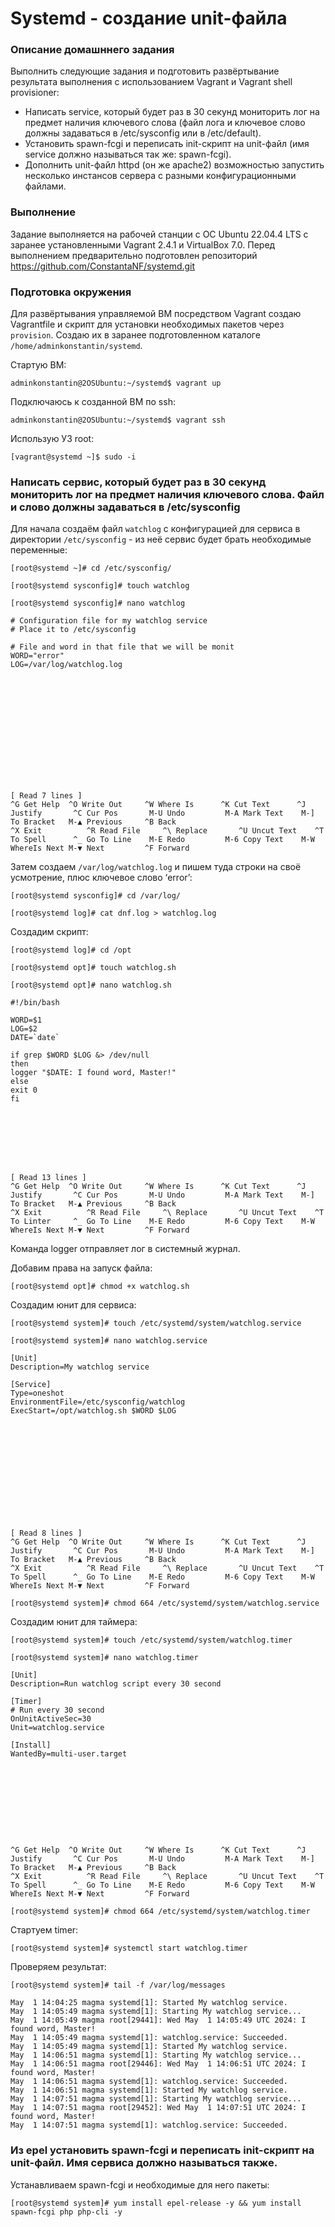 # ****Systemd - создание unit-файла**** #

### Описание домашннего задания ###

Выполнить следующие задания и подготовить развёртывание результата выполнения с использованием Vagrant и Vagrant shell provisioner:
- Написать service, который будет раз в 30 секунд мониторить лог на предмет наличия ключевого слова (файл лога и ключевое слово должны задаваться в /etc/sysconfig или в /etc/default).
- Установить spawn-fcgi и переписать init-скрипт на unit-файл (имя service должно называться так же: spawn-fcgi).
- Дополнить unit-файл httpd (он же apache2) возможностью запустить несколько инстансов сервера с разными конфигурационными файлами.

### **Выполнение** ###

Задание выполняется на рабочей станции с ОС Ubuntu 22.04.4 LTS с заранее установленными Vagrant 2.4.1 и VirtualBox 7.0. 
Перед выполнением предварительно подготовлен репозиторий <https://github.com/ConstantaNF/systemd.git>

### **Подготовка окружения** ###

Для развёртывания управляемой ВМ посредством Vagrant создаю Vagrantfile и скрипт для установки необходимых пакетов через `provision`. Cоздаю их в заранее подготовленном каталоге 
`/home/adminkonstantin/systemd`.

Стартую ВМ:

```
adminkonstantin@2OSUbuntu:~/systemd$ vagrant up
```

Подключаюсь к созданной ВМ по ssh:

```
adminkonstantin@2OSUbuntu:~/systemd$ vagrant ssh
```

Использую УЗ root:

```
[vagrant@systemd ~]$ sudo -i
```

### **Написать сервис, который будет раз в 30 секунд мониторить лог на предмет наличия ключевого слова. Файл и слово должны задаваться в /etc/sysconfig** ###

Для начала создаём файл `watchlog` с конфигурацией для сервиса в директории `/etc/sysconfig` - из неё сервис будет брать необходимые переменные:

```
[root@systemd ~]# cd /etc/sysconfig/
```

```
[root@systemd sysconfig]# touch watchlog
```

```
[root@systemd sysconfig]# nano watchlog 
```

```
# Configuration file for my watchlog service
# Place it to /etc/sysconfig

# File and word in that file that we will be monit
WORD="error"
LOG=/var/log/watchlog.log













                                                                                        [ Read 7 lines ]
^G Get Help	 ^O Write Out     ^W Where Is	   ^K Cut Text      ^J Justify       ^C Cur Pos       M-U Undo         M-A Mark Text    M-] To Bracket   M-▲ Previous     ^B Back
^X Exit          ^R Read File     ^\ Replace	   ^U Uncut Text    ^T To Spell      ^_ Go To Line    M-E Redo         M-6 Copy Text    M-W WhereIs Next M-▼ Next         ^F Forward

```

Затем создаем `/var/log/watchlog.log` и пишем туда строки на своё усмотрение, плюс ключевое слово ‘error’:

```
[root@systemd sysconfig]# cd /var/log/
```

```
[root@systemd log]# cat dnf.log > watchlog.log
```

Создадим скрипт:

```
[root@systemd log]# cd /opt
```

```
[root@systemd opt]# touch watchlog.sh
```

```
[root@systemd opt]# nano watchlog.sh 
```

```
#!/bin/bash

WORD=$1
LOG=$2
DATE=`date`

if grep $WORD $LOG &> /dev/null
then
logger "$DATE: I found word, Master!"
else
exit 0
fi







                                                                                       [ Read 13 lines ]
^G Get Help	 ^O Write Out     ^W Where Is	   ^K Cut Text      ^J Justify       ^C Cur Pos       M-U Undo         M-A Mark Text    M-] To Bracket   M-▲ Previous     ^B Back
^X Exit          ^R Read File     ^\ Replace	   ^U Uncut Text    ^T To Linter     ^_ Go To Line    M-E Redo         M-6 Copy Text    M-W WhereIs Next M-▼ Next         ^F Forward
```

Команда logger отправляет лог в системный журнал.

Добавим права на запуск файла:

```
[root@systemd opt]# chmod +x watchlog.sh
```

Создадим юнит для сервиса:

```
[root@systemd system]# touch /etc/systemd/system/watchlog.service
```

```
[root@systemd system]# nano watchlog.service 
```

```
[Unit]
Description=My watchlog service

[Service]
Type=oneshot
EnvironmentFile=/etc/sysconfig/watchlog
ExecStart=/opt/watchlog.sh $WORD $LOG












                                                                                        [ Read 8 lines ]
^G Get Help	 ^O Write Out     ^W Where Is	   ^K Cut Text      ^J Justify       ^C Cur Pos       M-U Undo         M-A Mark Text    M-] To Bracket   M-▲ Previous     ^B Back
^X Exit          ^R Read File     ^\ Replace	   ^U Uncut Text    ^T To Spell      ^_ Go To Line    M-E Redo         M-6 Copy Text    M-W WhereIs Next M-▼ Next         ^F Forward
```

```
[root@systemd system]# chmod 664 /etc/systemd/system/watchlog.service
```

Создадим юнит для таймера:

```
[root@systemd system]# touch /etc/systemd/system/watchlog.timer
```

```
[root@systemd system]# nano watchlog.timer
```

```
[Unit]
Description=Run watchlog script every 30 second

[Timer]
# Run every 30 second
OnUnitActiveSec=30
Unit=watchlog.service

[Install]
WantedBy=multi-user.target










^G Get Help	 ^O Write Out     ^W Where Is	   ^K Cut Text      ^J Justify       ^C Cur Pos       M-U Undo         M-A Mark Text    M-] To Bracket   M-▲ Previous     ^B Back
^X Exit          ^R Read File     ^\ Replace	   ^U Uncut Text    ^T To Spell      ^_ Go To Line    M-E Redo         M-6 Copy Text    M-W WhereIs Next M-▼ Next         ^F Forward
```

```
[root@systemd system]# chmod 664 /etc/systemd/system/watchlog.timer
```

Стартуем timer:

```
[root@systemd system]# systemctl start watchlog.timer
```

Проверяем результат:

```
[root@systemd system]# tail -f /var/log/messages
```

```
May  1 14:04:25 magma systemd[1]: Started My watchlog service.
May  1 14:05:49 magma systemd[1]: Starting My watchlog service...
May  1 14:05:49 magma root[29441]: Wed May  1 14:05:49 UTC 2024: I found word, Master!
May  1 14:05:49 magma systemd[1]: watchlog.service: Succeeded.
May  1 14:05:49 magma systemd[1]: Started My watchlog service.
May  1 14:06:51 magma systemd[1]: Starting My watchlog service...
May  1 14:06:51 magma root[29446]: Wed May  1 14:06:51 UTC 2024: I found word, Master!
May  1 14:06:51 magma systemd[1]: watchlog.service: Succeeded.
May  1 14:06:51 magma systemd[1]: Started My watchlog service.
May  1 14:07:51 magma systemd[1]: Starting My watchlog service...
May  1 14:07:51 magma root[29452]: Wed May  1 14:07:51 UTC 2024: I found word, Master!
May  1 14:07:51 magma systemd[1]: watchlog.service: Succeeded.
```

### **Из epel установить spawn-fcgi и переписать init-скрипт на unit-файл. Имя сервиса должно называться также.** ###

Устанавливаем spawn-fcgi и необходимые для него пакеты:

```
[root@systemd system]# yum install epel-release -y && yum install spawn-fcgi php php-cli -y
```




















































































































































